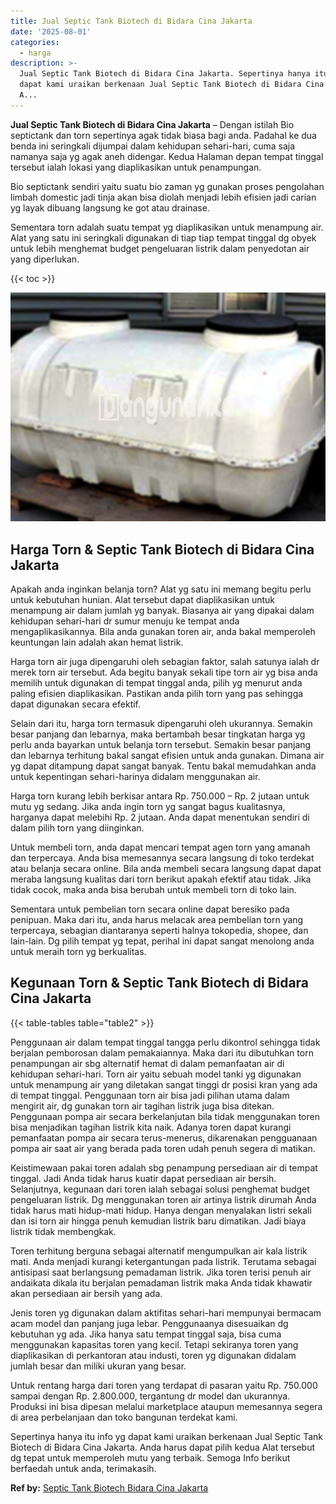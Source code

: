 ```yaml
---
title: Jual Septic Tank Biotech di Bidara Cina Jakarta
date: '2025-08-01'
categories:
  - harga
description: >-
  Jual Septic Tank Biotech di Bidara Cina Jakarta. Sepertinya hanya itu info yg
  dapat kami uraikan berkenaan Jual Septic Tank Biotech di Bidara Cina Jakarta.
  A...
---
```


**Jual Septic Tank Biotech di Bidara Cina Jakarta** – Dengan istilah Bio septictank dan torn sepertinya agak tidak biasa bagi anda. Padahal ke dua benda ini seringkali dijumpai dalam kehidupan sehari-hari, cuma saja namanya saja yg agak aneh didengar. Kedua Halaman depan tempat tinggal tersebut ialah lokasi yang diaplikasikan untuk penampungan.

Bio septictank sendiri yaitu suatu bio zaman yg gunakan proses pengolahan limbah domestic jadi tinja akan bisa diolah menjadi lebih efisien jadi carian yg layak dibuang langsung ke got atau drainase.

Sementara torn adalah suatu tempat yg diaplikasikan untuk menampung air. Alat yang satu ini seringkali digunakan di tiap tiap tempat tinggal dg obyek untuk lebih menghemat budget pengeluaran listrik dalam penyedotan air yang diperlukan.

{{< toc >}}

![Jual Septic Tank Biotech di Bidara Cina Jakarta](/images/jual-bio-septictank-46.png)

## Harga Torn & Septic Tank Biotech di Bidara Cina Jakarta

Apakah anda inginkan belanja torn? Alat yg satu ini memang begitu perlu untuk kebutuhan hunian. Alat tersebut dapat diaplikasikan untuk menampung air dalam jumlah yg banyak. Biasanya air yang dipakai dalam kehidupan sehari-hari dr sumur menuju ke tempat anda mengaplikasikannya. Bila anda gunakan toren air, anda bakal memperoleh keuntungan lain adalah akan hemat listrik.

Harga torn air juga dipengaruhi oleh sebagian faktor, salah satunya ialah dr merek torn air tersebut. Ada begitu banyak sekali tipe torn air yg bisa anda memilih untuk digunakan di tempat tinggal anda, pilih yg menurut anda paling efisien diaplikasikan. Pastikan anda pilih torn yang pas sehingga dapat digunakan secara efektif.

Selain dari itu, harga torn termasuk dipengaruhi oleh ukurannya. Semakin besar panjang dan lebarnya, maka bertambah besar tingkatan harga yg perlu anda bayarkan untuk belanja torn tersebut. Semakin besar panjang dan lebarnya terhitung bakal sangat efisien untuk anda gunakan. Dimana air yg dapat ditampung dapat sangat banyak. Tentu bakal memudahkan anda untuk kepentingan sehari-harinya didalam menggunakan air.

Harga torn kurang lebih berkisar antara Rp. 750.000 – Rp. 2 jutaan untuk mutu yg sedang. Jika anda ingin torn yg sangat bagus kualitasnya, harganya dapat melebihi Rp. 2 jutaan. Anda dapat menentukan sendiri di dalam pilih torn yang diinginkan.

Untuk membeli torn, anda dapat mencari tempat agen torn yang amanah dan terpercaya. Anda bisa memesannya secara langsung di toko terdekat atau belanja secara online. Bila anda membeli secara langsung dapat dapat meraba langsung kualitas dari torn berikut apakah efektif atau tidak. Jika tidak cocok, maka anda bisa berubah untuk membeli torn di toko lain.

Sementara untuk pembelian torn secara online dapat beresiko pada penipuan. Maka dari itu, anda harus melacak area pembelian torn yang terpercaya, sebagian diantaranya seperti halnya tokopedia, shopee, dan lain-lain. Dg pilih tempat yg tepat, perihal ini dapat sangat menolong anda untuk meraih torn yg berkualitas.

## Kegunaan Torn & Septic Tank Biotech di Bidara Cina Jakarta

{{< table-tables table="table2" >}}

Penggunaan air dalam tempat tinggal tangga perlu dikontrol sehingga tidak berjalan pemborosan dalam pemakaiannya. Maka dari itu dibutuhkan torn penampungan air sbg alternatif hemat di dalam pemanfaatan air di kehidupan sehari-hari. Torn air yaitu sebuah model tanki yg digunakan untuk menampung air yang diletakan sangat tinggi dr posisi kran yang ada di tempat tinggal. Penggunaan torn air bisa jadi pilihan utama dalam mengirit air, dg gunakan torn air tagihan listrik juga bisa ditekan. Penggunaan pompa air secara berkelanjutan bila tidak menggunakan toren bisa menjadikan tagihan listrik kita naik. Adanya toren dapat kurangi pemanfaatan pompa air secara terus-menerus, dikarenakan pengguanaan pompa air saat air yang berada pada toren udah penuh segera di matikan.

Keistimewaan pakai toren adalah sbg penampung persediaan air di tempat tinggal. Jadi Anda tidak harus kuatir dapat persediaan air bersih. Selanjutnya, kegunaan dari toren ialah sebagai solusi penghemat budget pengeluaran listrik. Dg menggunakan toren air artinya listrik dirumah Anda tidak harus mati hidup-mati hidup. Hanya dengan menyalakan listri sekali dan isi torn air hingga penuh kemudian listrik baru dimatikan. Jadi biaya listrik tidak membengkak.

Toren terhitung berguna sebagai alternatif mengumpulkan air kala listrik mati. Anda menjadi kurangi ketergantungan pada listrik. Terutama sebagai antisipasi saat berlangsung pemadaman listrik. Jika toren terisi penuh air andaikata dikala itu berjalan pemadaman listrik maka Anda tidak khawatir akan persediaan air bersih yang ada.

Jenis toren yg digunakan dalam aktifitas sehari-hari mempunyai bermacam acam model dan panjang juga lebar. Penggunaanya disesuaikan dg kebutuhan yg ada. Jika hanya satu tempat tinggal saja, bisa cuma menggunakan kapasitas toren yang kecil. Tetapi sekiranya toren yang diaplikasikan di perkantoran atau industi, toren yg digunakan didalam jumlah besar dan miliki ukuran yang besar.

Untuk rentang harga dari toren yang terdapat di pasaran yaitu Rp. 750.000 sampai dengan Rp. 2.800.000, tergantung dr model dan ukurannya. Produksi ini bisa dipesan melalui marketplace ataupun memesannya segera di area perbelanjaan dan toko bangunan terdekat kami.

Sepertinya hanya itu info yg dapat kami uraikan berkenaan Jual Septic Tank Biotech di Bidara Cina Jakarta. Anda harus dapat pilih kedua Alat tersebut dg tepat untuk memperoleh mutu yang terbaik. Semoga Info berikut berfaedah untuk anda, terimakasih.

**Ref by:** [Septic Tank Biotech Bidara Cina Jakarta](https://id.wikipedia.org/wiki/Septic)
